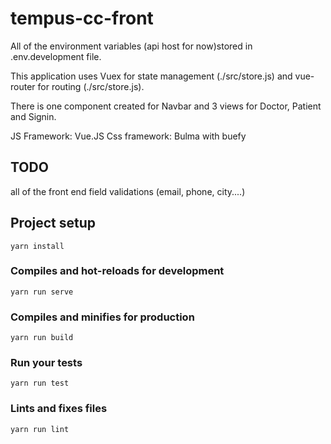 # tempus-cc-front

All of the environment variables (api host for now)stored in .env.development file.

This application uses Vuex for state management (./src/store.js) and vue-router for routing (./src/store.js).

There is one component created for Navbar and 3 views for Doctor, Patient and Signin.

JS Framework: Vue.JS
Css framework: Bulma with buefy 

## TODO
all of the front end field validations (email, phone, city....)


## Project setup
```
yarn install
```

### Compiles and hot-reloads for development
```
yarn run serve
```

### Compiles and minifies for production
```
yarn run build
```

### Run your tests
```
yarn run test
```

### Lints and fixes files
```
yarn run lint
```
